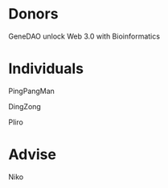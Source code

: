 # Donors

GeneDAO unlock Web 3.0 with Bioinformatics

# Individuals


PingPangMan

DingZong

Pliro

# Advise

 Niko
